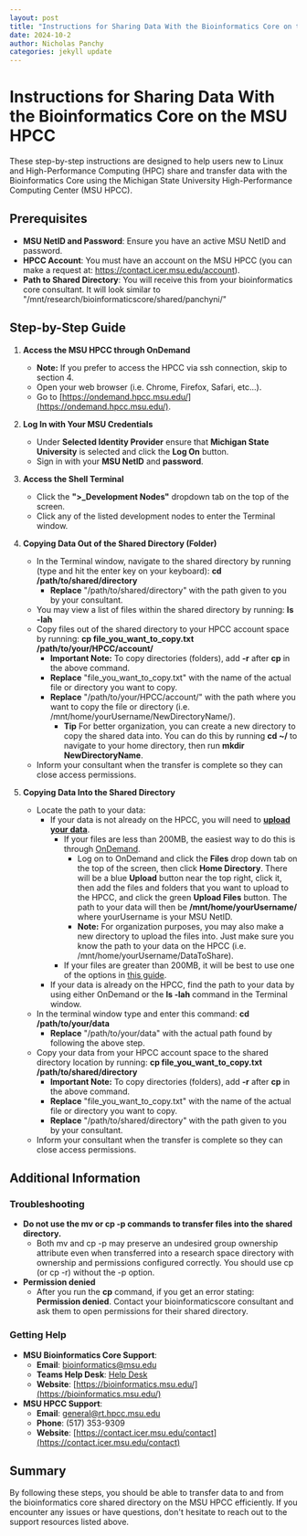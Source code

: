 ```yaml
---
layout: post
title: "Instructions for Sharing Data With the Bioinformatics Core on the MSU HPCC"
date: 2024-10-2
author: Nicholas Panchy
categories: jekyll update
---
```

# Instructions for Sharing Data With the Bioinformatics Core on the MSU HPCC

These step-by-step instructions are designed to help users new to Linux and High-Performance Computing (HPC) share and transfer data with the Bioinformatics Core using the Michigan State University High-Performance Computing Center (MSU HPCC).

## Prerequisites

- **MSU NetID and Password**: Ensure you have an active MSU NetID and password.
- **HPCC Account**: You must have an account on the MSU HPCC (you can make a request at: https://contact.icer.msu.edu/account).
- **Path to Shared Directory**: You will receive this from your bioinformatics core consultant. It will look similar to "/mnt/research/bioinformaticscore/shared/panchyni/"

## Step-by-Step Guide

1. **Access the MSU HPCC through OnDemand**
   - **Note:** If you prefer to access the HPCC via ssh connection, skip to section 4.
   - Open your web browser (i.e. Chrome, Firefox, Safari, etc...).
   - Go to [https://ondemand.hpcc.msu.edu/](https://ondemand.hpcc.msu.edu/).

2. **Log In with Your MSU Credentials**
   - Under **Selected Identity Provider** ensure that **Michigan State University** is selected and click the **Log On** button.
   - Sign in with your **MSU NetID** and **password**.

3. **Access the Shell Terminal**
   - Click the **">_Development Nodes"** dropdown tab on the top of the screen.
   - Click any of the listed development nodes to enter the Terminal window.

4. **Copying Data Out of the Shared Directory (Folder)**
   - In the Terminal window, navigate to the shared directory by running (type and hit the enter key on your keyboard): **cd /path/to/shared/directory**
      - **Replace** "/path/to/shared/directory" with the path given to you by your consultant.
   - You may view a list of files within the shared directory by running: **ls -lah**
   - Copy files out of the shared directory to your HPCC account space by running: **cp file_you_want_to_copy.txt /path/to/your/HPCC/account/**
      - **Important Note:** To copy directories (folders), add **-r** after **cp** in the above command.
      - **Replace** "file_you_want_to_copy.txt" with the name of the actual file or directory you want to copy.
      - **Replace** "/path/to/your/HPCC/account/" with the path where you want to copy the file or directory (i.e. /mnt/home/yourUsername/NewDirectoryName/).
         - **Tip** For better organization, you can create a new directory to copy the shared data into. You can do this by running **cd ~/** to navigate to your home directory, then run **mkdir NewDirectoryName**. 
   - Inform your consultant when the transfer is complete so they can close access permissions.

5. **Copying Data Into the Shared Directory**
   - Locate the path to your data:
      - If your data is not already on the HPCC, you will need to [**upload your data**](./data-handling-and-storage.md).
         - If your files are less than 200MB, the easiest way to do this is through [OnDemand](https://ondemand.hpcc.msu.edu/).
            - Log on to OnDemand and click the **Files** drop down tab on the top of the screen, then click **Home Directory**. There will be a blue **Upload** button near the top right, click it, then add the files and folders that you want to upload to the HPCC, and click the green **Upload Files** button. The path to your data will then be **/mnt/home/yourUsername/** where yourUsername is your MSU NetID.
            - **Note:** For organization purposes, you may also make a new directory to upload the files into. Just make sure you know the path to your data on the HPCC (i.e. /mnt/home/yourUsername/DataToShare).
         - If your files are greater than 200MB, it will be best to use one of the options in [this guide](./data-handling-and-storage.md).
      - If your data is already on the HPCC, find the path to your data by using either OnDemand or the **ls -lah** command in the Terminal window.
   - In the terminal window type and enter this command: **cd /path/to/your/data** 
      - **Replace** "/path/to/your/data" with the actual path found by following the above step.
   - Copy your data from your HPCC account space to the shared directory location by running: **cp file_you_want_to_copy.txt /path/to/shared/directory**
      - **Important Note:** To copy directories (folders), add **-r** after **cp** in the above command.
      - **Replace** "file_you_want_to_copy.txt" with the name of the actual file or directory you want to copy.
      - **Replace** "/path/to/shared/directory" with the path given to you by your consultant.
   - Inform your consultant when the transfer is complete so they can close access permissions.

## Additional Information

### Troubleshooting
- **Do not use the mv or cp -p commands to transfer files into the shared directory.**
   - Both mv and cp -p may preserve an undesired group ownership attribute even when transferred into a research space directory with ownership and permissions configured correctly. You should use cp (or cp -r) without the -p option.
- **Permission denied**
   - After you run the **cp** command, if you get an error stating: **Permission denied**. Contact your bioinformaticscore consultant and ask them to open permissions for their shared directory.

### Getting Help

- **MSU Bioinformatics Core Support**:
   - **Email**: [bioinformatics@msu.edu](mailto:bioinformatics@msu.edu)
   - **Teams Help Desk**: [Help Desk](https://teams.microsoft.com/l/channel/19%3Af754b74d5bcd403cbe02100df1062cf9%40thread.tacv2/Help_Desk?groupId=80c35f6e-1356-42a9-a8da-296129a27ff7&tenantId=22177130-642f-41d9-9211-74237ad5687d)
   - **Website**: [https://bioinformatics.msu.edu/](https://bioinformatics.msu.edu/)
- **MSU HPCC Support**:
  - **Email**: [general@rt.hpcc.msu.edu](mailto:general@rt.hpcc.msu.edu)
  - **Phone**: (517) 353-9309
  - **Website**: [https://contact.icer.msu.edu/contact](https://contact.icer.msu.edu/contact)

## Summary

By following these steps, you should be able to transfer data to and from the bioinformatics core shared directory on the MSU HPCC efficiently. If you encounter any issues or have questions, don't hesitate to reach out to the support resources listed above.
